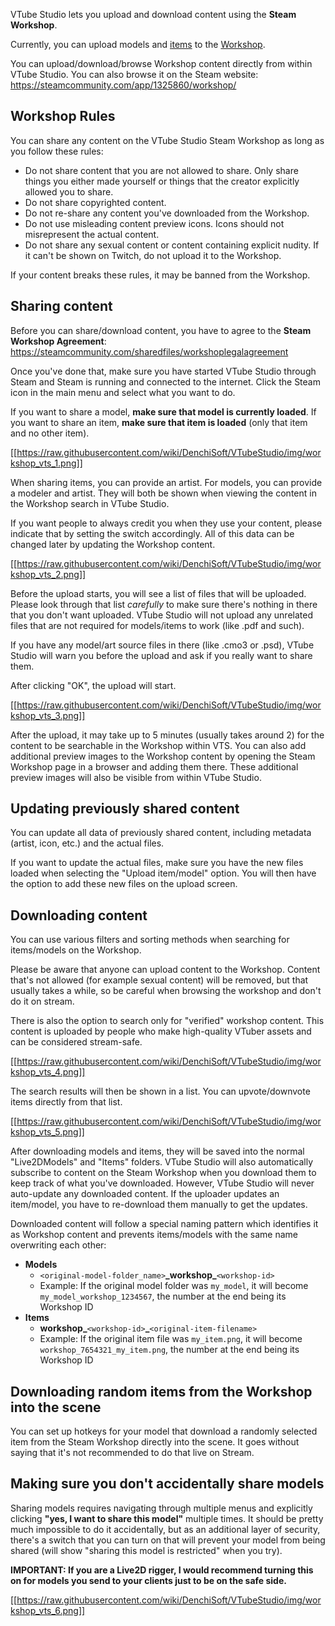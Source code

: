 VTube Studio lets you upload and download content using the **Steam Workshop**.

Currently, you can upload models and [items](https://github.com/DenchiSoft/VTubeStudio/wiki/Item-System) to the [Workshop](https://steamcommunity.com/app/1325860/workshop/).

You can upload/download/browse Workshop content directly from within VTube Studio. You can also browse it on the Steam website: https://steamcommunity.com/app/1325860/workshop/

## Workshop Rules

You can share any content on the VTube Studio Steam Workshop as long as you follow these rules:

* Do not share content that you are not allowed to share. Only share things you either made yourself or things that the creator explicitly allowed you to share.
* Do not share copyrighted content.
* Do not re-share any content you've downloaded from the Workshop.
* Do not use misleading content preview icons. Icons should not misrepresent the actual content.
* Do not share any sexual content or content containing explicit nudity. If it can't be shown on Twitch, do not upload it to the Workshop.

If your content breaks these rules, it may be banned from the Workshop.

## Sharing content

Before you can share/download content, you have to agree to the **Steam Workshop Agreement**: https://steamcommunity.com/sharedfiles/workshoplegalagreement

Once you've done that, make sure you have started VTube Studio through Steam and Steam is running and connected to the internet. Click the Steam icon in the main menu and select what you want to do.

If you want to share a model, **make sure that model is currently loaded**. If you want to share an item, **make sure that item is loaded** (only that item and no other item).

[[https://raw.githubusercontent.com/wiki/DenchiSoft/VTubeStudio/img/workshop_vts_1.png]]

When sharing items, you can provide an artist. For models, you can provide a modeler and artist. They will both be shown when viewing the content in the Workshop search in VTube Studio.

If you want people to always credit you when they use your content, please indicate that by setting the switch accordingly. All of this data can be changed later by updating the Workshop content.

[[https://raw.githubusercontent.com/wiki/DenchiSoft/VTubeStudio/img/workshop_vts_2.png]]

Before the upload starts, you will see a list of files that will be uploaded. Please look through that list _carefully_ to make sure there's nothing in there that you don't want uploaded. VTube Studio will not upload any unrelated files that are not required for models/items to work (like .pdf and such).

If you have any model/art source files in there (like .cmo3 or .psd), VTube Studio will warn you before the upload and ask if you really want to share them.

After clicking "OK", the upload will start.

[[https://raw.githubusercontent.com/wiki/DenchiSoft/VTubeStudio/img/workshop_vts_3.png]]

After the upload, it may take up to 5 minutes (usually takes around 2) for the content to be searchable in the Workshop within VTS. You can also add additional preview images to the Workshop content by opening the Steam Workshop page in a browser and adding them there. These additional preview images will also be visible from within VTube Studio.

## Updating previously shared content

You can update all data of previously shared content, including metadata (artist, icon, etc.) and the actual files.

If you want to update the actual files, make sure you have the new files loaded when selecting the "Upload item/model" option. You will then have the option to add these new files on the upload screen.

## Downloading content

You can use various filters and sorting methods when searching for items/models on the Workshop.

Please be aware that anyone can upload content to the Workshop. Content that's not allowed (for example sexual content) will be removed, but that usually takes a while, so be careful when browsing the workshop and don't do it on stream.

There is also the option to search only for "verified" workshop content. This content is uploaded by people who make high-quality VTuber assets and can be considered stream-safe.

[[https://raw.githubusercontent.com/wiki/DenchiSoft/VTubeStudio/img/workshop_vts_4.png]]

The search results will then be shown in a list. You can upvote/downvote items directly from that list.

[[https://raw.githubusercontent.com/wiki/DenchiSoft/VTubeStudio/img/workshop_vts_5.png]]

After downloading models and items, they will be saved into the normal "Live2DModels" and "Items" folders. VTube Studio will also automatically subscribe to content on the Steam Workshop when you download them to keep track of what you've downloaded. However, VTube Studio will never auto-update any downloaded content. If the uploader updates an item/model, you have to re-download them manually to get the updates.

Downloaded content will follow a special naming pattern which identifies it as Workshop content and prevents items/models with the same name overwriting each other:

* **Models**
  * `<original-model-folder_name>`**\_workshop\_**`<workshop-id>`
  * Example: If the original model folder was `my_model`, it will become `my_model_workshop_1234567`, the number at the end being its Workshop ID
* **Items**
  * **workshop\_**`<workshop-id>`**_**`<original-item-filename>`
  * Example: If the original item file was `my_item.png`, it will become `workshop_7654321_my_item.png`, the number at the end being its Workshop ID

## Downloading random items from the Workshop into the scene

You can set up hotkeys for your model that download a randomly selected item from the Steam Workshop directly into the scene. It goes without saying that it's not recommended to do that live on Stream.

## Making sure you don't accidentally share models

Sharing models requires navigating through multiple menus and explicitly clicking **"yes, I want to share this model"** multiple times. It should be pretty much impossible to do it accidentally, but as an additional layer of security, there's a switch that you can turn on that will prevent your model from being shared (will show "sharing this model is restricted" when you try).

**IMPORTANT: If you are a Live2D rigger, I would recommend turning this on for models you send to your clients just to be on the safe side.**

[[https://raw.githubusercontent.com/wiki/DenchiSoft/VTubeStudio/img/workshop_vts_6.png]]




